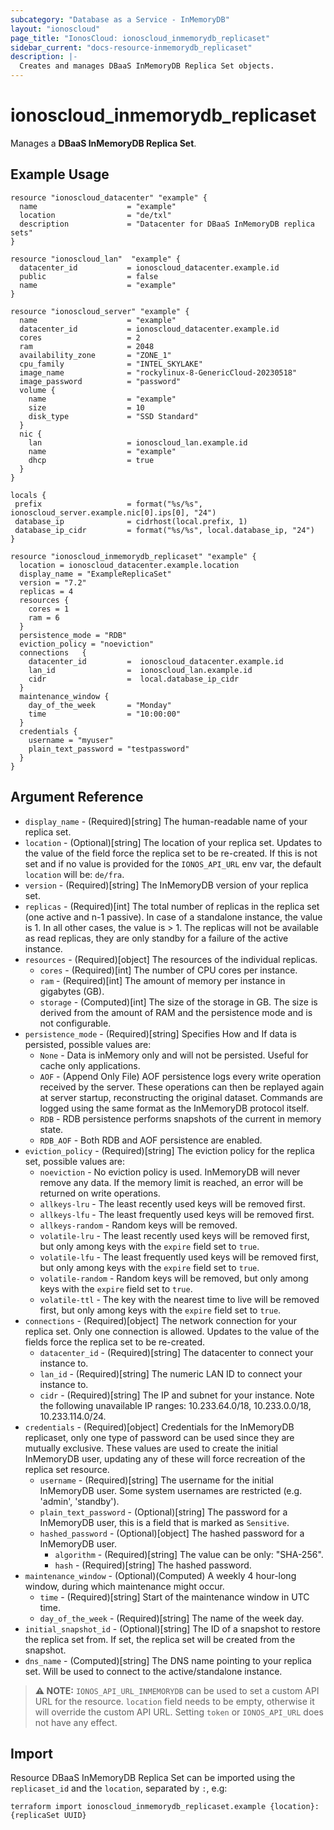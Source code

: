 ```yaml
---
subcategory: "Database as a Service - InMemoryDB"
layout: "ionoscloud"
page_title: "IonosCloud: ionoscloud_inmemorydb_replicaset"
sidebar_current: "docs-resource-inmemorydb_replicaset"
description: |-
  Creates and manages DBaaS InMemoryDB Replica Set objects.
---
```


# ionoscloud_inmemorydb_replicaset

Manages a **DBaaS InMemoryDB Replica Set**.

## Example Usage

```hcl
resource "ionoscloud_datacenter" "example" {
  name                    = "example"
  location                = "de/txl"
  description             = "Datacenter for DBaaS InMemoryDB replica sets"
}

resource "ionoscloud_lan"  "example" {
  datacenter_id           = ionoscloud_datacenter.example.id 
  public                  = false
  name                    = "example"
}

resource "ionoscloud_server" "example" {
  name                    = "example"
  datacenter_id           = ionoscloud_datacenter.example.id
  cores                   = 2
  ram                     = 2048
  availability_zone       = "ZONE_1"
  cpu_family              = "INTEL_SKYLAKE"
  image_name              = "rockylinux-8-GenericCloud-20230518"
  image_password          = "password"
  volume {
    name                  = "example"
    size                  = 10
    disk_type             = "SSD Standard"
  }
  nic {
    lan                   = ionoscloud_lan.example.id
    name                  = "example"
    dhcp                  = true
  }
}

locals {
 prefix                   = format("%s/%s", ionoscloud_server.example.nic[0].ips[0], "24")
 database_ip              = cidrhost(local.prefix, 1)
 database_ip_cidr         = format("%s/%s", local.database_ip, "24")
}

resource "ionoscloud_inmemorydb_replicaset" "example" {
  location = ionoscloud_datacenter.example.location
  display_name = "ExampleReplicaSet"
  version = "7.2"
  replicas = 4
  resources {
    cores = 1
    ram = 6
  }
  persistence_mode = "RDB"
  eviction_policy = "noeviction"
  connections   {
    datacenter_id         =  ionoscloud_datacenter.example.id
    lan_id                =  ionoscloud_lan.example.id
    cidr                  =  local.database_ip_cidr
  }
  maintenance_window {
    day_of_the_week       = "Monday"
    time                  = "10:00:00"
  }
  credentials {
    username = "myuser"
    plain_text_password = "testpassword"
  }
}
```

## Argument Reference
* `display_name` - (Required)[string] The human-readable name of your replica set.
* `location` - (Optional)[string] The location of your replica set. Updates to the value of the field force the replica set to be re-created. If this is not set and if no value is provided for the `IONOS_API_URL` env var, the default `location` will be: `de/fra`.
* `version` - (Required)[string] The InMemoryDB version of your replica set.
* `replicas` - (Required)[int] The total number of replicas in the replica set (one active and n-1 passive). In case of a standalone instance, the value is 1. In all other cases, the value is > 1. The replicas will not be available as read replicas, they are only standby for a failure of the active instance.
* `resources` - (Required)[object] The resources of the individual replicas.
  * `cores` - (Required)[int] The number of CPU cores per instance.
  * `ram` - (Required)[int] The amount of memory per instance in gigabytes (GB).
  * `storage` - (Computed)[int] The size of the storage in GB. The size is derived from the amount of RAM and the persistence mode and is not configurable.
* `persistence_mode` - (Required)[string] Specifies How and If data is persisted, possible values are:
  * `None` - Data is inMemory only and will not be persisted. Useful for cache only applications.
  * `AOF` - (Append Only File) AOF persistence logs every write operation received by the server. These operations can then be replayed again at server startup, reconstructing the original dataset. Commands are logged using the same format as the InMemoryDB protocol itself.
  * `RDB` - RDB persistence performs snapshots of the current in memory state.
  * `RDB_AOF` - Both RDB and AOF persistence are enabled.
* `eviction_policy` - (Required)[string] The eviction policy for the replica set, possible values are:
  * `noeviction` - No eviction policy is used. InMemoryDB will never remove any data. If the memory limit is reached, an error will be returned on write operations.
  * `allkeys-lru` - The least recently used keys will be removed first.
  * `allkeys-lfu` - The least frequently used keys will be removed first.
  * `allkeys-random` - Random keys will be removed.
  * `volatile-lru` - The least recently used keys will be removed first, but only among keys with the `expire` field set to `true`.
  * `volatile-lfu` - The least frequently used keys will be removed first, but only among keys with the `expire` field set to `true`.
  * `volatile-random` - Random keys will be removed, but only among keys with the `expire` field set to `true`.
  * `volatile-ttl` - The key with the nearest time to live will be removed first, but only among keys with the `expire` field set to `true`.
* `connections` - (Required)[object] The network connection for your replica set. Only one connection is allowed. Updates to the value of the fields force the replica set to be re-created.
  * `datacenter_id` - (Required)[string] The datacenter to connect your instance to.
  * `lan_id` - (Required)[string] The numeric LAN ID to connect your instance to.
  * `cidr` - (Required)[string] The IP and subnet for your instance. Note the following unavailable IP ranges: 10.233.64.0/18, 10.233.0.0/18, 10.233.114.0/24.
* `credentials` - (Required)[object] Credentials for the InMemoryDB replicaset, only one type of password can be used since they are mutually exclusive. These values are used to create the initial InMemoryDB user, updating any of these will force recreation of the replica set resource.
  * `username` - (Required)[string] The username for the initial InMemoryDB user. Some system usernames are restricted (e.g. 'admin', 'standby').
  * `plain_text_password` - (Optional)[string] The password for a InMemoryDB user, this is a field that is marked as `Sensitive`.
  * `hashed_password` - (Optional)[object] The hashed password for a InMemoryDB user.
    * `algorithm` - (Required)[string] The value can be only: "SHA-256".
    * `hash` - (Required)[string] The hashed password.
* `maintenance_window` - (Optional)(Computed) A weekly 4 hour-long window, during which maintenance might occur.
  * `time` - (Required)[string] Start of the maintenance window in UTC time.
  * `day_of_the_week` - (Required)[string] The name of the week day.
* `initial_snapshot_id` - (Optional)[string] The ID of a snapshot to restore the replica set from. If set, the replica set will be created from the snapshot.
* `dns_name` - (Computed)[string] The DNS name pointing to your replica set. Will be used to connect to the active/standalone instance.

> **⚠ NOTE:** `IONOS_API_URL_INMEMORYDB` can be used to set a custom API URL for the resource. `location` field needs to be empty, otherwise it will override the custom API URL. Setting `token` or `IONOS_API_URL` does not have any effect.

## Import

Resource DBaaS InMemoryDB Replica Set can be imported using the `replicaset_id` and the `location`, separated by `:`, e.g:

```shell
terraform import ionoscloud_inmemorydb_replicaset.example {location}:{replicaSet UUID}
```